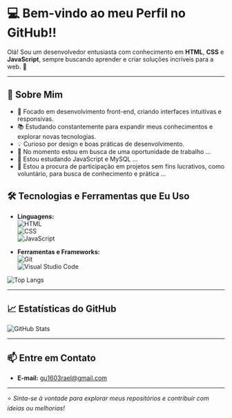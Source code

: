 

# 💻 Bem-vindo ao meu Perfil no GitHub!!

Olá! Sou um desenvolvedor entusiasta com conhecimento em **HTML**, **CSS** e **JavaScript**, sempre buscando aprender e criar soluções incríveis para a web. 🚀

---

## 🌟 Sobre Mim

- 🎯 Focado em desenvolvimento front-end, criando interfaces intuitivas e responsivas.  
- 📚 Estudando constantemente para expandir meus conhecimentos e explorar novas tecnologias.  
- 💡 Curioso por design e boas práticas de desenvolvimento.  
- 🔭 No momento estou em busca de uma oportunidade de trabalho ...
- 🌱 Estou estudando JavaScript e MySQL ...
- 👯 Estou a procura de participação em projetos sem fins lucrativos, como voluntário, para busca de conhecimento e prática ...

## 🛠️ Tecnologias e Ferramentas que Eu Uso

- **Linguagens:**  
  ![HTML](https://img.shields.io/badge/HTML-E34F26?style=flat&logo=html5&logoColor=white)  
  ![CSS](https://img.shields.io/badge/CSS-1572B6?style=flat&logo=css3&logoColor=white)  
  ![JavaScript](https://img.shields.io/badge/JavaScript-F7DF1E?style=flat&logo=javascript&logoColor=black)

- **Ferramentas e Frameworks:**  
  ![Git](https://img.shields.io/badge/Git-F05032?style=flat&logo=git&logoColor=white)  
  ![Visual Studio Code](https://img.shields.io/badge/VS%20Code-0078D4?style=flat&logo=visual-studio-code&logoColor=white)

![Top Langs](https://github-readme-stats.vercel.app/api/top-langs/?username=GusRael&hide_progress=false)
  

---

## 📈 Estatísticas do GitHub

![GitHub Stats](https://github-readme-stats.vercel.app/api?username=GusRael&show_icons=true&theme=nightowl)

---

## 📫 Entre em Contato

- **E-mail:** gu1603rael@gmail.com
  
---

⭐️ *Sinta-se à vontade para explorar meus repositórios e contribuir com ideias ou melhorias!*  

##

<!--
**GusRael/GusRael** is a ✨ _special_ ✨ repository because its `README.md` (this file) appears on your GitHub profile.

Here are some ideas to get you started:
![Anurag's GitHub stats](https://github-readme-stats.vercel.app/api?username=GusRael&show_icons=true&bg_color=00000000)
[![Top Langs](https://github-readme-stats.vercel.app/api/top-langs/?username=GusRael)](https://github.com/GusRael/github-readme-stats)
![Top Langs](https://github-readme-stats.vercel.app/api/top-langs/?username=GusRael&layout=compact)


